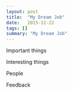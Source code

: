 ```yaml
---
layout: post
title: 	"My Dream Job"
date: 	2015-12-22
tags: []
summary: "My Dream Job"
---
```


Important things

Interesting things

People

Feedback

